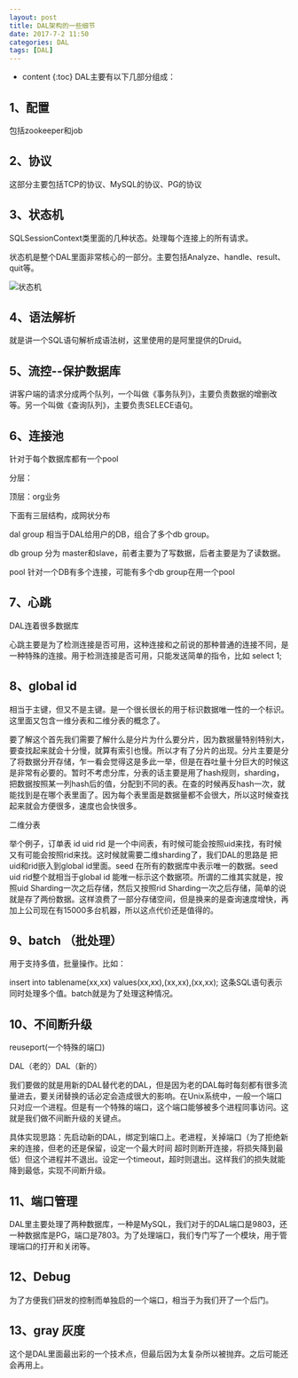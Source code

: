 ```yaml
---
layout: post
title: DAL架构的一些细节
date: 2017-7-2 11:50
categories: DAL
tags: [DAL]
---
```


* content
{:toc}
DAL主要有以下几部分组成：

## 1、配置

包括zookeeper和job

## 2、协议

这部分主要包括TCP的协议、MySQL的协议、PG的协议

## 3、状态机

SQLSessionContext类里面的几种状态。处理每个连接上的所有请求。  

状态机是整个DAL里面非常核心的一部分。主要包括Analyze、handle、result、quit等。

![状态机](https://ws3.sinaimg.cn/large/006tKfTcly1fh5epo6g05j30cu0hijrr.jpg)

## 4、语法解析

就是讲一个SQL语句解析成语法树，这里使用的是阿里提供的Druid。

## 5、流控--保护数据库

讲客户端的请求分成两个队列，一个叫做《事务队列》，主要负责数据的增删改等。另一个叫做《查询队列》，主要负责SELECE语句。

## 6、连接池

针对于每个数据库都有一个pool

分层：

  顶层：org业务

下面有三层结构，成网状分布

dal group 相当于DAL给用户的DB，组合了多个db group。

db group 分为 master和slave，前者主要为了写数据，后者主要是为了读数据。

pool 针对一个DB有多个连接，可能有多个db group在用一个pool

## 7、心跳

DAL连着很多数据库

心跳主要是为了检测连接是否可用，这种连接和之前说的那种普通的连接不同，是一种特殊的连接。用于检测连接是否可用，只能发送简单的指令，比如 select 1;

## 8、global id

相当于主键，但又不是主键。是一个很长很长的用于标识数据唯一性的一个标识。这里面又包含一维分表和二维分表的概念了。

要了解这个首先我们需要了解什么是分片为什么要分片，因为数据量特别特别大，要查找起来就会十分慢，就算有索引也慢。所以才有了分片的出现。分片主要是分了将数据分开存储，乍一看会觉得这是多此一举，但是在吞吐量十分巨大的时候这是非常有必要的。暂时不考虑分库，分表的话主要是用了hash规则，sharding，把数据按照某一列hash后的值，分配到不同的表。在查的时候再反hash一次，就能找到是在哪个表里面了。因为每个表里面是数据量都不会很大，所以这时候查找起来就会方便很多，速度也会快很多。

二维分表

举个例子，订单表  id uid rid 是一个中间表，有时候可能会按照uid来找，有时候又有可能会按照rid来找。这时候就需要二维sharding了，我们DAL的思路是 把uid和rid嵌入到global id里面。seed 在所有的数据库中表示唯一的数据。seed uid rid整个就相当于global id 能唯一标示这个数据项。所谓的二维其实就是，按照uid Sharding一次之后存储，然后又按照rid Sharding一次之后存储，简单的说就是存了两份数据。这样浪费了一部分存储空间，但是换来的是查询速度增快，再加上公司现在有15000多台机器，所以这点代价还是值得的。

## 9、batch （批处理）

用于支持多值，批量操作。比如：

insert into tablename(xx,xx) values(xx,xx),(xx,xx),(xx,xx); 这条SQL语句表示同时处理多个值。batch就是为了处理这种情况。

## 10、不间断升级

reuseport(一个特殊的端口)

DAL（老的）DAL（新的）

我们要做的就是用新的DAL替代老的DAL，但是因为老的DAL每时每刻都有很多流量进去，要关闭替换的话必定会造成很大的影响。在Unix系统中，一般一个端口只对应一个进程。但是有一个特殊的端口，这个端口能够被多个进程同事访问。这就是我们做不间断升级的关键点。

具体实现思路：先启动新的DAL，绑定到端口上。老进程，关掉端口（为了拒绝新来的连接，但老的还是保留，设定一个最大时间 超时则断开连接，将损失降到最低）但这个进程并不退出。设定一个timeout，超时则退出。这样我们的损失就能降到最低，实现不间断升级。

## 11、端口管理

DAL里主要处理了两种数据库，一种是MySQL，我们对于的DAL端口是9803，还一种数据库是PG，端口是7803。为了处理端口，我们专门写了一个模块，用于管理端口的打开和关闭等。

## 12、Debug 

为了方便我们研发的控制而单独启的一个端口，相当于为我们开了一个后门。

## 13、gray 灰度

这个是DAL里面最出彩的一个技术点，但最后因为太复杂所以被抛弃。之后可能还会再用上。